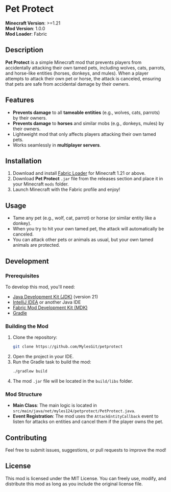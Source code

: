 # Pet Protect

**Minecraft Version**: >=1.21  
**Mod Version**: 1.0.0  
**Mod Loader**: Fabric

## Description

**Pet Protect** is a simple Minecraft mod that prevents players from accidentally attacking their own tamed pets, including wolves, cats, parrots, and horse-like entities (horses, donkeys, and mules). When a player attempts to attack their own pet or horse, the attack is canceled, ensuring that pets are safe from accidental damage by their owners.

## Features

- **Prevents damage** to all **tameable entities** (e.g., wolves, cats, parrots) by their owners.
- **Prevents damage** to **horses** and similar mobs (e.g., donkeys, mules) by their owners.
- Lightweight mod that only affects players attacking their own tamed pets.
- Works seamlessly in **multiplayer servers**.

## Installation

1. Download and install [Fabric Loader](https://fabricmc.net/use/installer/) for Minecraft 1.21 or above.
2. Download **Pet Protect** `.jar` file from the releases section and place it in your Minecraft `mods` folder.
3. Launch Minecraft with the Fabric profile and enjoy!

## Usage

- Tame any pet (e.g., wolf, cat, parrot) or horse (or similar entity like a donkey).
- When you try to hit your own tamed pet, the attack will automatically be canceled.
- You can attack other pets or animals as usual, but your own tamed animals are protected.

## Development

### Prerequisites

To develop this mod, you'll need:

- [Java Development Kit (JDK)](https://www.oracle.com/java/technologies/javase-jdk21-downloads.html) (version 21)
- [IntelliJ IDEA](https://www.jetbrains.com/idea/download/) or another Java IDE
- [Fabric Mod Development Kit (MDK)](https://fabricmc.net/develop/)
- [Gradle](https://gradle.org/install/)

### Building the Mod

1. Clone the repository:
    ```bash
    git clone https://github.com/MylesGit/petprotect
    ```
2. Open the project in your IDE.
3. Run the Gradle task to build the mod:
    ```bash
    ./gradlew build
    ```
4. The mod `.jar` file will be located in the `build/libs` folder.

### Mod Structure

- **Main Class**: The main logic is located in `src/main/java/net/myles124/petprotect/PetProtect.java`.
- **Event Registration**: The mod uses the `AttackEntityCallback` event to listen for attacks on entities and cancel them if the player owns the pet.

## Contributing

Feel free to submit issues, suggestions, or pull requests to improve the mod!

## License

This mod is licensed under the MIT License. You can freely use, modify, and distribute this mod as long as you include the original license file.
